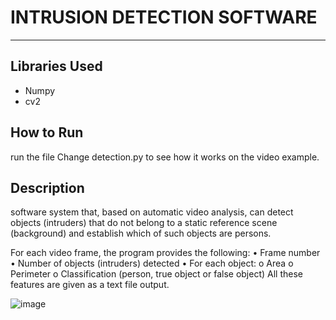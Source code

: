 # INTRUSION DETECTION SOFTWARE

<hr>


## Libraries Used

- Numpy
- cv2

## How to Run

run the file Change detection.py to see how it works on the video example.

## Description

software system that, based on automatic video analysis, can detect objects (intruders) that do not belong to a static reference scene (background) and establish which of such objects are persons.

For each video frame, the program provides the following:
• Frame number
• Number of objects (intruders) detected
• For each object:
o Area
o Perimeter
o Classification (person, true object or false object)
All these features are given as a text file output.

![image](https://user-images.githubusercontent.com/56583448/90742914-de113a00-e2cf-11ea-8c91-fd3e114d277b.png)
